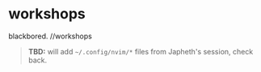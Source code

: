 # workshops
blackbored. //workshops

> **TBD:** will add `~/.config/nvim/*` files from Japheth's session, check back.
